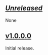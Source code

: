 ## [_Unreleased_](https://github.com/frontrowed/faktory_worker_haskell/compare/v1.0.0.0...main)

None

## [v1.0.0.0](https://github.com/frontrowed/faktory_worker_haskell/tree/v1.0.0.0)

Initial release.
